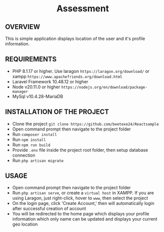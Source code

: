 <h1 align="center">Assessment</h1>

## OVERVIEW
This is simple application displays location of the user and it's profile information.

## REQUIREMENTS
* PHP 8.1.17 or higher. Use laragon `https://laragon.org/download/` or xampp `https://www.apachefriends.org/download.html`
* Laravel Framework 10.48.12 or higher
* Node v20.11.0 or higher `https://nodejs.org/en/download/package-manager`
* MySql v10.4.28-MariaDB

## INSTALLATION OF THE PROJECT
* Clone the project `git clone https://github.com/beetexe24/Reactsample`
* Open command prompt then navigate to the project folder
* Run `composer install`
* Run `npm install`
* Run `npm run build`
* Provide `.env` file inside the project root folder, then setup database connection
* Run `php artisan migrate`

## USAGE
* Open command prompt then navigate to the project folder
* Run `php artisan serve`, or create a `virtual host` in XAMPP. If you are using Laragon, just right-click, hover to `www`, then select the project
* On the login page, click 'Create Account,' then will automatically login after successful creation of account
* You will be redirected to the home page which displays your profile information which only name can be updated and displays your current geo location
